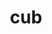 ---
title: "cub"
layout: cache
categories: [package, v0.20.2]
meta: {"versions": ["2.1.0"], "compilers": ["gcc@=11.1.0", "gcc@=7.3.1"], "oss": ["amzn2", "ubuntu20.04"], "platforms": ["linux"], "targets": ["ppc64le", "x86_64_v3"], "stacks": ["aws-isc", "e4s", "e4s-power", "gpu-tests", "radiuss-aws", "root"], "num_specs": 3, "num_specs_by_stack": {"root": 3, "radiuss-aws": 1, "aws-isc": 1, "e4s-power": 1, "gpu-tests": 1, "e4s": 1}}
spec_details: [{"hash": "74tanimuypcvojzirajwwfoc6np2hxj6", "compiler": "gcc@=7.3.1", "versions": ["2.1.0"], "os": "amzn2", "platform": "linux", "target": "x86_64_v3", "variants": ["build_system=generic"], "stacks": ["root", "radiuss-aws", "aws-isc"], "size": "-", "tarball": "https://binaries.spack.io/releases/v0.20.2/build_cache/linux-amzn2-x86_64_v3/gcc-7.3.1/cub-2.1.0/linux-amzn2-x86_64_v3-gcc-7.3.1-cub-2.1.0-74tanimuypcvojzirajwwfoc6np2hxj6.spack"}, {"hash": "npfllqnh4unso6fsvhqgltvywdncsbto", "compiler": "gcc@=11.1.0", "versions": ["2.1.0"], "os": "ubuntu20.04", "platform": "linux", "target": "ppc64le", "variants": ["build_system=generic"], "stacks": ["e4s-power", "root"], "size": "-", "tarball": "https://binaries.spack.io/releases/v0.20.2/build_cache/linux-ubuntu20.04-ppc64le/gcc-11.1.0/cub-2.1.0/linux-ubuntu20.04-ppc64le-gcc-11.1.0-cub-2.1.0-npfllqnh4unso6fsvhqgltvywdncsbto.spack"}, {"hash": "2jrtlxflj3ygftxgfbykdz4vkp5uh2zf", "compiler": "gcc@=11.1.0", "versions": ["2.1.0"], "os": "ubuntu20.04", "platform": "linux", "target": "x86_64_v3", "variants": ["build_system=generic"], "stacks": ["gpu-tests", "e4s", "root"], "size": "-", "tarball": "https://binaries.spack.io/releases/v0.20.2/build_cache/linux-ubuntu20.04-x86_64_v3/gcc-11.1.0/cub-2.1.0/linux-ubuntu20.04-x86_64_v3-gcc-11.1.0-cub-2.1.0-2jrtlxflj3ygftxgfbykdz4vkp5uh2zf.spack"}]
---